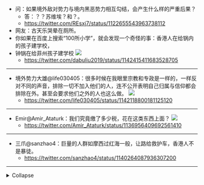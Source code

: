 - 问：如果境外敌对势力与境内黑恶势力相互勾结，会产生什么样的严重后果？
  - 答：？？苏维埃？和？。
  - https://twitter.com/REsxj7/status/1122655543963738112
- 网友：古天乐哭晕在厕所。
- 你如果在百度上搜索“100所小学”，就会发现一个奇怪的事：香港人在给锅内的孩子建学校，
- 钟锅在给菲州孩子建学校
![](https://pbs.twimg.com/media/D9qsvx8U0AAkRPZ.jpg)
  - https://twitter.com/dabuliu2019/status/1142415411683528705
---
- 境外势力大雄@life030405：很多时候在我眼里宗教和专政是一样的，一样反对不同的声音，排除一切不加入他们的人，连不公开表明自己归属与信仰都会排除在外。甚至会要求他们之外的人也这么做。
![](https://pbs.twimg.com/media/D9me_rZX4AMqzmU.jpg)
  - https://twitter.com/life030405/status/1142118800181125120
---
- Emir@Amir_Ataturk：我们究竟缴了多少税，花在这类东西上面？
![](https://pbs.twimg.com/media/D8dHxgsVsAIZ__0.jpg)
  - https://twitter.com/Amir_Ataturk/status/1136956409692561410
---
- 三爪@sanzhao4：巨量的人群如摩西过红海一般，让路给救护车，香港人不是暴徒。
  - https://twitter.com/sanzhao4/status/1140264087936307200
---
<details>
<summary>Collapse</summary>
https://twitter.com/COOOTV/status/1143160743455416320
<https://pbs.twimg.com/media/D91ShqyVAAA-pfO.png"  alt="极简大叔@COOOTV" />
https://twitter.com/Suyutong/status/1142060580448165889
<img src="https://pbs.twimg.com/media/D9lqCpUW4AEDaxU.jpg"  alt="Suyutong@Suyutong" />
</details>